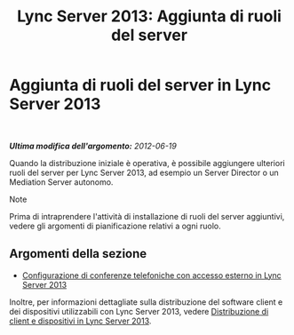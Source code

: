 ﻿---
title: 'Lync Server 2013: Aggiunta di ruoli del server'
TOCTitle: Aggiunta di ruoli del server
ms:assetid: a8ff5f0b-50eb-43ff-941f-028e4383783c
ms:mtpsurl: https://technet.microsoft.com/it-it/library/Gg412794(v=OCS.15)
ms:contentKeyID: 49301599
ms.date: 08/24/2015
mtps_version: v=OCS.15
ms.translationtype: HT
---

# Aggiunta di ruoli del server in Lync Server 2013

 

_**Ultima modifica dell'argomento:** 2012-06-19_

Quando la distribuzione iniziale è operativa, è possibile aggiungere ulteriori ruoli del server per Lync Server 2013, ad esempio un Server Director o un Mediation Server autonomo.


> [!NOTE]
> Prima di intraprendere l'attività di installazione di ruoli del server aggiuntivi, vedere gli argomenti di pianificazione relativi a ogni ruolo.



## Argomenti della sezione

  - [Configurazione di conferenze telefoniche con accesso esterno in Lync Server 2013](lync-server-2013-configuring-dial-in-conferencing.md)

Inoltre, per informazioni dettagliate sulla distribuzione del software client e dei dispositivi utilizzabili con Lync Server 2013, vedere [Distribuzione di client e dispositivi in Lync Server 2013](lync-server-2013-deploying-clients-and-devices.md).

